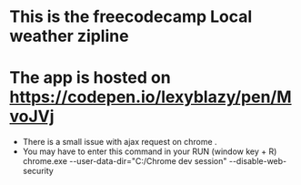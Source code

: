 # This is the freecodecamp Local weather zipline

# The app is hosted on  https://codepen.io/lexyblazy/pen/MvoJVj

* There is a small issue with ajax request on chrome .
* You may have to enter this command in your RUN (window key + R) chrome.exe --user-data-dir="C:/Chrome dev session" --disable-web-security